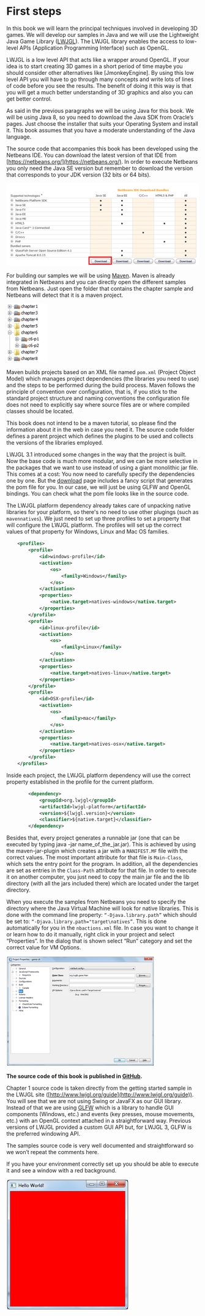 # First steps

In this book we will learn the principal techniques involved in developing 3D games. We will develop our samples in Java and we will use the Lightweight Java Game Library ([LWJGL](http://www.lwjgl.org/)). The LWJGL library enables the access to low-level APIs (Application Programming Interface) such as OpenGL.

LWJGL is a low level API that acts like a wrapper around OpenGL. If your idea is to start creating 3D games in a short period of time maybe you should consider other alternatives like  [JmonkeyEngine]. By using this low level API you will have to go through many concepts and write lots of lines of code before you see the results. The benefit of doing it this way is that you will get a much better understanding of 3D graphics and also you can get better control.

As said in the previous paragraphs we will be using Java for this book. We will be using Java 8, so you need to download the Java SDK from Oracle’s pages. Just choose the installer that suits your Operating System and install it. This book assumes that you have a moderate understanding of the Java language.

The source code that accompanies this book has been developed using the Netbeans IDE. You can download the latest version of that IDE from [https://netbeans.org/](https://netbeans.org/). In order to execute Netbeans you only need the Java SE version but remember to download the version that corresponds to your JDK version (32 bits or 64 bits).

![Netbeans download](netbeans_download.png)
 
For building our samples we will be using [Maven](https://maven.apache.org/). Maven is already integrated in Netbeans and you can directly open the different samples from Netbeans. Just open the folder that contains the chapter sample and Netbeans will detect that it is a maven project.

![Maven projects](maven_projecs.png)
 
Maven builds projects based on an XML file named ```pom.xml``` (Project Object Model) which manages project dependencies (the libraries you need to use) and the steps to be performed during the build process. Maven follows the principle of convention over configuration, that is, if you stick to the standard project structure and naming conventions the configuration file does not need to explicitly say where source files are or where compiled classes should be located.

This book does not intend to be a maven tutorial, so please find the information about it in the web in case you need it.  The source code folder defines a parent project which defines the plugins to be used and collects the versions of the libraries employed. 

LWJGL 3.1 introduced some changes in the way that the project is built. Now the base code is much more modular, and we can be more selective in the packages that we want to use instead of using a giant monolithic jar file. This comes at a cost: You now need to carefully specify the dependencies one by one. But the [download](https://www.lwjgl.org/download) page includes a fancy script that generates the pom file for you. In our case, we will just be using GLFW and OpenGL bindings. You can check what the pom file looks like in the source code.

The LWJGL platform dependency already takes care of unpacking native libraries for your platform, so there's no need to use other plugings (such as ```mavennatives```). We just need to set up three profiles to set a property that will configure the LWJGL platform. The profiles will set up the correct values of that property for Windows, Linux and Mac OS families.

```xml
	<profiles>
		<profile>
			<id>windows-profile</id>
			<activation>
				<os>
					<family>Windows</family>
				</os>
			</activation>
			<properties>
				<native.target>natives-windows</native.target>
			</properties>				
		</profile>
		<profile>
			<id>linux-profile</id>
			<activation>
				<os>
					<family>Linux</family>
				</os>
			</activation>
			<properties>
				<native.target>natives-linux</native.target>
			</properties>				
		</profile>
		<profile>
			<id>OSX-profile</id>
			<activation>
				<os>
					<family>mac</family>
				</os>
			</activation>
			<properties>
				<native.target>natives-osx</native.target>
			</properties>
		</profile>
	</profiles>
```

Inside each project, the LWJGL platform dependency will use the correct property established in the profile for the current platform.

```xml
        <dependency>
            <groupId>org.lwjgl</groupId>
            <artifactId>lwjgl-platform</artifactId>
            <version>${lwjgl.version}</version>
            <classifier>${native.target}</classifier>
        </dependency>
```

Besides that, every project generates a runnable jar (one that can be executed by typing java -jar name_of_the_jar.jar). This is achieved by using the maven-jar-plugin which creates a jar with a ```MANIFEST.MF``` file with the correct values. The most important attribute for that file is ```Main-Class```, which sets the entry point for the program. In addition, all the dependencies are set as entries in the ```Class-Path``` attribute for that file. In order to execute it on another computer, you just need to copy the main jar file and the lib directory (with all the jars included there) which are located under the target directory.

When you execute the samples from Netbeans you need to specify the directory where the Java Virtual Machine will look for native libraries. This is done with the command line property: ```“-Djava.library.path”``` which should be set to: ```“-Djava.library.path="target\natives”```. This is done automatically for you in the ```nbactions.xml``` file. In case you want to change it or learn how to do it manually, right click in your project and select “Properties”. In the dialog that is shown select “Run” category and set the correct value for VM Options.

![VM Settings](vm_settings.png) 

**The source code of this book is published in [GitHub](https://github.com/lwjglgamedev/lwjglbook).**

Chapter 1 source code is taken directly from the getting started sample in the LWJGL site ([http://www.lwjgl.org/guide](http://www.lwjgl.org/guide)). You will see that we are not using Swing or JavaFX as our GUI library. Instead of that we are using [GLFW](www.glfw.org) which is a library to handle GUI components (Windows, etc.) and events (key presses, mouse movements, etc.) with an OpenGL context attached in a straightforward way. Previous versions of LWJGL provided a custom GUI API but, for LWJGL 3, GLFW is the preferred windowing API.

The samples source code is very well documented and straightforward so we won’t repeat the comments here.

If you have your environment correctly set up you should be able to execute it and see a window with a red background.

![Hello World](hello_world.png)
